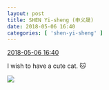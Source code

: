 ```yaml
---
layout: post
title: SHEN Yi-sheng (申义晟)
date: 2018-05-06 16:40
categories: [ 'shen-yi-sheng' ]
---
```


<div class="weibo-info">
  <a href="https://weibo.com/6507103706/GfpembeL5">2018-05-06 16:40</a>
</div>

I wish to have a cute cat. 🐱

<!-- more -->

<a href="http://wx3.sinaimg.cn/mw690/0076n8VAgy1fr1pjj8al4j30qo1hcn2m.jpg">
  <img class="weibo-pic-preview" src="http://wx3.sinaimg.cn/orj360/0076n8VAgy1fr1pjj8al4j30qo1hcn2m.jpg" />
</a>
